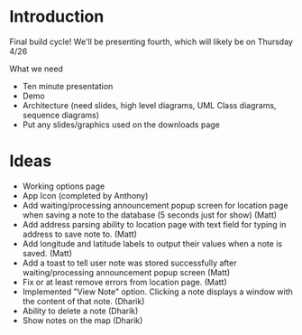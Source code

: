 # Introduction #

Final build cycle! We'll be presenting fourth, which will likely be on Thursday 4/26

What we need
  * Ten minute presentation
  * Demo
  * Architecture (need slides, high level diagrams, UML Class diagrams, sequence diagrams)
  * Put any slides/graphics used on the downloads page

# Ideas #

  * Working options page
  * App Icon (completed by Anthony)
  * Add waiting/processing announcement popup screen for location page when saving a note to the database (5 seconds just for show) (Matt)
  * Add address parsing ability to location page with text field for typing in address to save note to. (Matt)
  * Add longitude and latitude labels to output their values when a note is saved. (Matt)
  * Add a toast to tell user note was stored successfully after waiting/processing announcement popup screen (Matt)
  * Fix or at least remove errors from location page. (Matt)
  * Implemented "View Note" option. Clicking a note displays a window with the content of that note. (Dharik)
  * Ability to delete a note (Dharik)
  * Show notes on the map (Dharik)